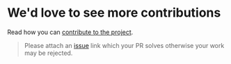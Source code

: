 # We'd love to see more contributions

Read how you can [contribute to the project](https://github.com/kataras/blocks/blob/main/CONTRIBUTING.md).

> Please attach an [issue](https://github.com/kataras/blocks/issues) link which your PR solves otherwise your work may be rejected.
